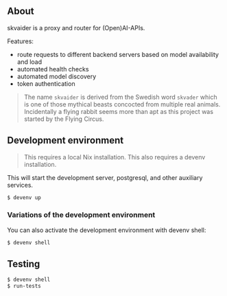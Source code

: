## About

skvaider is a proxy and router for (Open)AI-APIs.

Features:

* route requests to different backend servers based on model availability and load
* automated health checks
* automated model discovery
* token authentication

> The name `skvaider` is derived from the Swedish word `skvader` which is one
> of those mythical beasts concocted from multiple real animals. Incidentally
> a flying rabbit seems more than apt as this project was started by the
> Flying Circus.

## Development environment

> This requires a local Nix installation.
> This also requires a devenv installation.

This will start the development server, postgresql, and other auxiliary services.

```bash
$ devenv up
```

### Variations of the development environment

You can also activate the development environment with devenv shell:

```bash
$ devenv shell
```

## Testing

```bash
$ devenv shell
$ run-tests
```
